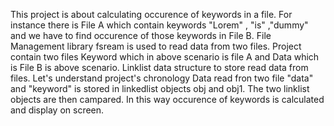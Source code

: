 This project is about calculating occurence of keywords in a file. For instance there is File A which contain keywords "Lorem" , "is" ,"dummy" and we have to find occurence of those  keywords in File B.
File Management library fsream is used to read data from two files.
Project contain two files Keyword which in above scenario is file A and Data which is File B is above scenario.
Linklist data structure to store read data from files.
Let's understand project's chronology
Data read fron two file "data" and "keyword" is stored in linkedlist objects obj and obj1.
The two linklist objects are then campared.
In this way occurence of keywords is calculated and display on screen.

